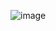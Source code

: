![image](https://user-images.githubusercontent.com/127340395/233838061-34c220a6-2df9-409b-b94e-51387c008c15.png)

